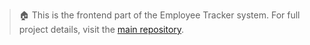 > 🏠 This is the frontend part of the Employee Tracker system. For full project details, visit the [main repository](https://github.com/D-2020483/Employee-Tracker).

